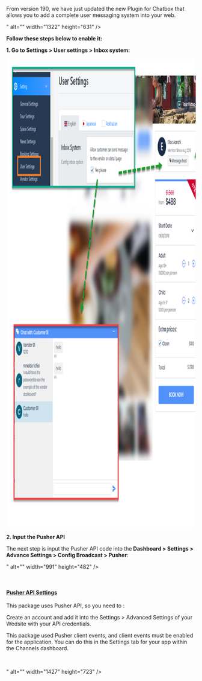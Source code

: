 <p>From version 190, we have just updated the new Plugin for Chatbox that allows you to add a complete user messaging system into your web.</p>
<p>" alt="" width="1322" height="631" /></p>
<p><strong>Follow these steps below to enable it:&nbsp;</strong></p>
<p><strong>1. Go to Settings &gt; User settings &gt; Inbox system:</strong></p>
<p><img src="/assets/images/0f3aeeabde97df7ca837d63d328da057.png" alt="" width="1142" height="1242" /></p>
<p><strong>2. Input the Pusher API</strong></p>
<p>The next step is input the Pusher API code into the<strong> Dashboard &gt; Settings &gt; Advance Settings &gt; Config Broadcast &gt; Pusher</strong>:</p>
<p>" alt="" width="991" height="482" /></p>
<p>&nbsp;</p>
<h4 id="pusher"><a href="https://pusher.com/">Pusher API Settings</a></h4>
<p>This package uses Pusher API, so you need to :</p>
<p>Create an account and add it into the Settings &gt; Advanced Settings of your Wedsite with your API credentials.</p>
<p>This package used Pusher client events, and client events must be enabled for the application. You can do this in the Settings tab for your app within the Channels dashboard.</p>
<p>&nbsp;</p>
<p>" alt="" width="1427" height="723" /></p>